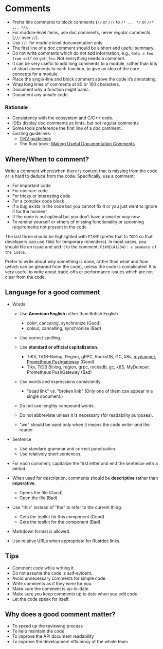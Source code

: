# Comments

* Prefer line comments to block comments (`//` or `///` to `/* ... */` or `//* ... */`).
* For module-level items, use doc comments, never regular comments (`///` over `//`).
* Use `//!` for module level documentation only.
* The first line of a doc comment should be a short and useful summary.
* Do not write comments which do not add information, e.g., `Gets a Foo from self` on `get_foo`. Not everything needs a comment.
* It can be very useful to add long comments to a module, rather than lots of short comments to each function, to give an idea of the core concepts for a module.
* Place the single-line and block comment above the code it’s annotating.
* Wrap long lines of comments at 80 or 100 characters.
* Document why a function might panic.
* Document any unsafe code.

### Rationale

* Consistency with the ecosystem and C/C++ code.
* IDEs display doc comments as hints, but not regular comments
* Some tools preference the first line of a doc comment.
* Existing guidelines:
  - [TiKV guidelines](https://github.com/tikv/tikv/blob/master/CODE_COMMENT_STYLE.md)
  - The Rust book: [Making Useful Documentation Comments](https://doc.rust-lang.org/book/ch14-02-publishing-to-crates-io.html#making-useful-documentation-comments)


## Where/When to comment?

Write a comment where/when there is context that is missing from the code or is hard to deduce from the code. Specifically, use a comment:

- For important code
- For obscure code
- For tricky or interesting code
- For a complex code block
- If a bug exists in the code but you cannot fix it or you just want to ignore it for the moment
- If the code is not optimal but you don’t have a smarter way now
- To remind yourself or others of missing functionality or upcoming requirements not present in the code

The last three should be highlighted with `FIXME` (prefer that to `TODO` so that developers can use `TODO` for temporary reminders). In most cases, you should file an issue and add it to the comment: `FIXME(#1234): a summary of the issue`.

Prefer to write about *why* something is done, rather than *what* and *how* (which can be gleaned from the code), unless the code is complicated. It is very useful to write about trade-offs or performance issues which are not clear from the code.


## Language for a good comment

- Words
    
    - Use **American English** rather than British English.
        
        - color, canceling, synchronize     (Good)
        - colour, cancelling, synchronise   (Bad)
    
    - Use correct spelling.

    - Use **standard or official capitalization**.
        
        - TiKV, TiDB-Binlog, Region, gRPC, RocksDB, GC, k8s, [mydumper](https://github.com/maxbube/mydumper), [Prometheus Pushgateway](https://github.com/prometheus/pushgateway)   (Good)
        - Tikv, TiDB Binlog, region, grpc, rocksdb, gc, k8S, MyDumper, Prometheus PushGateway   (Bad)

    - Use words and expressions consistently.
        
        - "dead link" vs. "broken link" (Only one of them can appear in a single document.)
    
    - Do not use lengthy compound words.

    - Do not abbreviate unless it is necessary (for readability purposes).

    - "we" should be used only when it means the code writer *and* the reader.

- Sentence

    - Use standard grammar and correct punctuation.
    - Use relatively short sentences.

- For each comment, capitalize the first letter and end the sentence with a period.

- When used for description, comments should be **descriptive** rather than **imperative**.

    - Opens the file   (Good)
    - Open the file    (Bad)

- Use "this" instead of "the" to refer to the current thing.
    
    - Gets the toolkit for this component   (Good)
    - Gets the toolkit for the component    (Bad)

- Markdown format is allowed.

- Use relative URLs when appropriate for Rustdoc links.


## Tips

- Comment code while writing it.
- Do not assume the code is self-evident.
- Avoid unnecessary comments for simple code.
- Write comments as if they were for you.
- Make sure the comment is up-to-date.
- Make sure you keep comments up to date when you edit code.
- Let the code speak for itself.


## Why does a good comment matter?

- To speed up the reviewing process
- To help maintain the code
- To improve the API document readability
- To improve the development efficiency of the whole team
